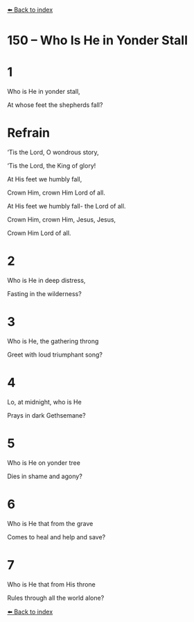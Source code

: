 [⬅️ Back to index](../README.md)

# 150 – Who Is He in Yonder Stall





# 1

Who is He in yonder stall,

At whose feet the shepherds fall?



# Refrain

‘Tis the Lord, O wondrous story,

‘Tis the Lord, the King of glory!

At His feet we humbly fall,

Crown Him, crown Him Lord of all.

At His feet we humbly fall- the Lord of all.

Crown Him, crown Him, Jesus, Jesus,

Crown Him Lord of all.



# 2

Who is He in deep distress,

Fasting in the wilderness?



# 3

Who is He, the gathering throng

Greet with loud triumphant song?



# 4

Lo, at midnight, who is He

Prays in dark Gethsemane?



# 5

Who is He on yonder tree

Dies in shame and agony?



# 6

Who is He that from the grave

Comes to heal and help and save?



# 7

Who is He that from His throne

Rules through all the world alone?

[⬅️ Back to index](../README.md)
